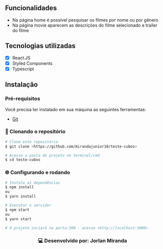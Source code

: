 ## Funcionalidades
- Na página home é possível pesquisar os filmes por nome ou por gênero
- Na página movie aparecem as descrições do filme selecionado e trailer do filme

## Tecnologias utilizadas
- [x] React.JS
- [x] Styled Components
- [x] Typescript

## Instalação

### Pré-requisitos
Você precisa ter instalado em sua máquina as seguintes ferramentas:
- [Git](https://git-scm.com)

### 🎲 Clonando o repositório

```bash
# Clone este repositório
$ git clone <https://github.com/mirandajunior10/teste-cubos>

# Acesse a pasta do projeto no terminal/cmd
$ cd teste-cubos
```

### 🌐 Configurando e rodando

```bash
# Instale as dependências
$ npm install
ou
$ yarn install

# Executar o servidor
$ npm start
ou 
$ yarn start

# O projeto inciará na porta:300 - acesse <http://localhost:3000>
```

<h3 align="center">
💻 Desenvolvido por: Jorlan Miranda
</h3>

